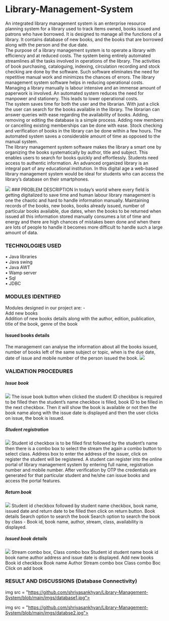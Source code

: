 # Library-Management-System

An integrated library management system is an enterprise resource planning system for a library used to track items owned, books issued and patrons who have borrowed. It is designed to manage all the functions of a library. It contains database of new books, and the books that are borrowed along with the person and the due date.  
The purpose of a library management system is to operate a library with efficiency and at reduced costs. The system being entirely automated streamlines all the tasks involved in operations of the library. The activities of book purchasing, cataloguing, indexing, circulation recording and stock checking are done by the software. Such software eliminates the need for repetitive manual work and minimizes the chances of errors. 
The library management system software helps in reducing operational costs. Managing a library manually is labour intensive and an immense amount of paperwork is involved. An automated system reduces the need for manpower and stationery. This leads to lower operational costs.  
The system saves time for both the user and the librarian. With just a click the user can search for the books available in the library. The librarian can answer queries with ease regarding the availability of books. Adding, removing or editing the database is a simple process. Adding new members or cancelling existing memberships can be done with ease. 
Stock checking and verification of books in the library can be done within a few hours. The automated system saves a considerable amount of time as opposed to the manual system.  
The library management system software makes the library a smart one by organizing the books systematically by author, title and subject. This enables users to search for books quickly and effortlessly. 
Students need access to authentic information. An advanced organized library is an integral part of any educational institution. In this digital age a web-based library management system would be ideal for students who can access the library’s database on their smartphones. 
 
<img src ="https://github.com/shriyasankhyan/Library-Management-System/blob/main/imgs/93962518.jpg">
### PROBLEM DESCRIPTION 
In today’s world where every field is getting digitalized to save time and human labour library management is one the chaotic and hard to handle information manually. Maintaining records of the books, new books, books already issued, number of particular books available, due dates, when the books to be returned when issued all this information stored manually consumes a lot of time and energy and there are high chances of mistakes been done and when there are lots of people to handle it becomes more difficult to handle such a large amount of data.   
 
### TECHNOLOGIES USED  
•	Java libraries  
•	Java swing  
•	Java AWT  
•	Wamp server  
•	Sql  
•	JDBC 
 
### MODULES IDENTIFIED  
Modules designed in our project are: -  
Add new books  
Addition of new books details along with the author, edition, publication, title of the book, genre of the book 
   
 
#### Issued books details  
The management can analyse the information about all the books issued, number of books left of the same subject or topic, when is the due date, date of issue and mobile number of the person issued the book. 
<img src = "https://github.com/shriyasankhyan/Library-Management-System/blob/main/imgs/bookdetails.jpg">
 
### VALIDATION PROCEDURES  
##### Issue book 
<img src = "https://github.com/shriyasankhyan/Library-Management-System/blob/main/imgs/issuebooks.jpg">
The issue book button when clicked the student ID checkbox is required to be filled then the student’s name checkbox is filled, book ID to be filled in the next checkbox.  
Then it will show the book is available or not then the book name along with the issue date is displayed and then the user clicks on issue, the book is issued.   
 
##### Student registration  
<img src = "https://github.com/shriyasankhyan/Library-Management-System/blob/main/imgs/studentregistration.jpg">
Student id checkbox is to be filled first followed by the student’s name then there is a combo box to select the stream the again a combo button to select class. Address box to enter the address of the issuer, click on register the student will be registered. A student can register into the online portal of library management system by entering full name, registration number and mobile number. After verification by OTP the credentials are generated for that particular student and he/she can issue books and access the portal features.
 
##### Return book 
<img src = "https://github.com/shriyasankhyan/Library-Management-System/blob/main/imgs/returnbook.jpg">
Student id checkbox followed by student name checkbox, book name, issued date and return date to be filled then click on return button.   
Book details  
Search option to search the book  
Search option to search the book by class - Book id, book name, author, stream, class, availability is displayed.  
 
##### Issued book details
<img src = "https://github.com/shriyasankhyan/Library-Management-System/blob/main/imgs/issuedbookdetails.jpg">
Stream combo box, Class combo box  
Student id student name book id book name author address and issue date is displayed. 
Add new books  
Book id checkbox  
Book name  
Author  
Stream combo box  
Class combo Boc  
Click on add book  
 
 
### RESULT AND DISCUSSIONS (Database Connectivity) 
img src = "https://github.com/shriyasankhyan/Library-Management-System/blob/main/imgs/database1.jpg">

img src = "https://github.com/shriyasankhyan/Library-Management-System/blob/main/imgs/databse2.jpg">
  
